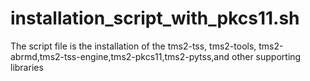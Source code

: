 # installation_script_with_pkcs11.sh
The script file is the installation of the tms2-tss, tms2-tools, tms2-abrmd,tms2-tss-engine,tms2-pkcs11,tms2-pytss,and other supporting libraries
